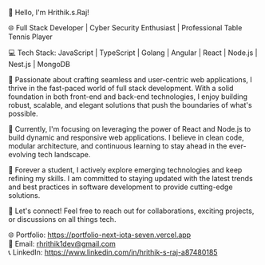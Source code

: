👋 Hello, I'm Hrithik.s.Raj!

🌐 Full Stack Developer | Cyber Security Enthusiast | Professional Table Tennis Player 

💻 Tech Stack: JavaScript | TypeScript | Golang | Angular | React | Node.js | Nest.js | MongoDB

🚀 Passionate about crafting seamless and user-centric web applications, I thrive in the fast-paced world of full stack development. With a solid foundation in both front-end and back-end technologies, I enjoy building robust, scalable, and elegant solutions that push the boundaries of what's possible.

🔧 Currently, I'm focusing on leveraging the power of React and Node.js to build dynamic and responsive web applications. I believe in clean code, modular architecture, and continuous learning to stay ahead in the ever-evolving tech landscape.

🌱 Forever a student, I actively explore emerging technologies and keep refining my skills. I am committed to staying updated with the latest trends and best practices in software development to provide cutting-edge solutions.

🤝 Let's connect! Feel free to reach out for collaborations, exciting projects, or discussions on all things tech.

🌐 Portfolio: https://portfolio-next-iota-seven.vercel.app <br>
📧 Email: rhrithik1dev@gmail.com <br>
📞 LinkedIn: https://www.linkedin.com/in/hrithik-s-raj-a87480185

